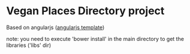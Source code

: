 Vegan Places Directory project
============

Based on angularjs (<a href="https://github.com/bobbykolev/angular-test" target="_blank">angularjs template</a>)

note: you need to execute 'bower install' in the main directory to get the libraries ('libs' dir)

